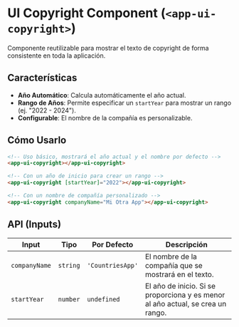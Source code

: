 # UI Copyright Component (`<app-ui-copyright>`)

Componente reutilizable para mostrar el texto de copyright de forma consistente en toda la aplicación.

## Características

-   **Año Automático**: Calcula automáticamente el año actual.
-   **Rango de Años**: Permite especificar un `startYear` para mostrar un rango (ej. "2022 - 2024").
-   **Configurable**: El nombre de la compañía es personalizable.

## Cómo Usarlo

```html
<!-- Uso básico, mostrará el año actual y el nombre por defecto -->
<app-ui-copyright></app-ui-copyright>

<!-- Con un año de inicio para crear un rango -->
<app-ui-copyright [startYear]="2022"></app-ui-copyright>

<!-- Con un nombre de compañía personalizado -->
<app-ui-copyright companyName="Mi Otra App"></app-ui-copyright>
```

## API (Inputs)

| Input         | Tipo     | Por Defecto    | Descripción                                                              |
| ------------- | -------- | -------------- | ------------------------------------------------------------------------ |
| `companyName` | `string` | `'CountriesApp'` | El nombre de la compañía que se mostrará en el texto.                    |
| `startYear`   | `number` | `undefined`    | El año de inicio. Si se proporciona y es menor al año actual, se crea un rango. |